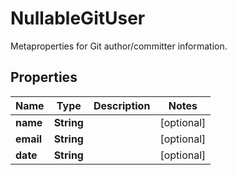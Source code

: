 

# NullableGitUser

Metaproperties for Git author/committer information.

## Properties

| Name | Type | Description | Notes |
|------------ | ------------- | ------------- | -------------|
|**name** | **String** |  |  [optional] |
|**email** | **String** |  |  [optional] |
|**date** | **String** |  |  [optional] |



